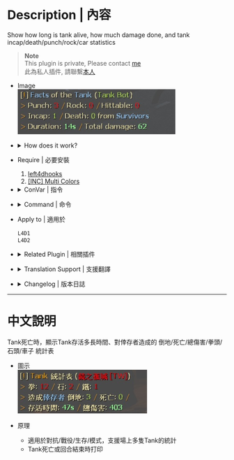 # Description | 內容
Show how long is tank alive, how much damage done, and tank incap/death/punch/rock/car statistics

> __Note__ <br/>
This plugin is private, Please contact [me](https://github.com/fbef0102/Game-Private_Plugin#私人插件列表-private-plugins-list)<br/>
此為私人插件, 請聯繫[本人](https://github.com/fbef0102/Game-Private_Plugin#私人插件列表-private-plugins-list)

* Image
	<br/>![l4d_tank_count_1](image/l4d_tank_count_1.jpg)

* <details><summary>How does it work?</summary>

	* Display statistics on tank death or round ends.
	* Support multi tanks
</details>

* Require | 必要安裝
	1. [left4dhooks](https://forums.alliedmods.net/showthread.php?t=321696)
	2. [[INC] Multi Colors](https://github.com/fbef0102/L4D1_2-Plugins/releases/tag/Multi-Colors)

* <details><summary>ConVar | 指令</summary>

	None
</details>

* <details><summary>Command | 命令</summary>

	None
</details>

* Apply to | 適用於
	```
	L4D1
	L4D2
	```

* <details><summary>Related Plugin | 相關插件</summary>

	1. [l4d_tank_dmg_report](/L4D_插件/Tank_坦克/l4d_tank_dmg_report): Displays Damage Information on Tank Death.
		* Tank死亡時顯示對Tank造成傷害統計表
</details>

* <details><summary>Translation Support | 支援翻譯</summary>

	```
	English
	繁體中文
	简体中文
	```
</details>

* <details><summary>Changelog | 版本日誌</summary>

	* v1.0h (2024-11-23)
		* Support multi tanks on the field

	* v1.4 (2023-4-27)
		* Translation Support
		* Support Versus mode (only 1 tank alive)

	* v1.3
		* More accurate damage done to tank
		* Initial Release
</details>

- - - -
# 中文說明
Tank死亡時，顯示Tank存活多長時間、對倖存者造成的 倒地/死亡/總傷害/拳頭/石頭/車子 統計表

* 圖示
	<br/>![l4d_tank_count_1_zho](image/zho/l4d_tank_count_1_zho.jpg)

* 原理
	* 適用於對抗/戰役/生存/模式，支援場上多隻Tank的統計
	* Tank死亡或回合結束時打印
